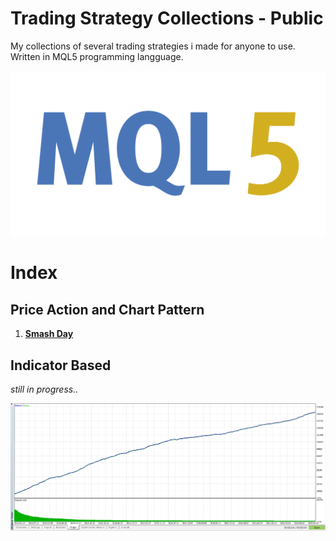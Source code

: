 # Trading Strategy Collections - Public
My collections of several trading strategies i made for anyone to use. Written in MQL5 programming langguage.

![](./mql5.png)

# Index
## Price Action and Chart Pattern
1. [__Smash Day__](https://github.com/handiko/TradingStrategy-Public/blob/main/Price%20Action%20and%20Chart%20Pattern/Smash%20Day/README.md)

## Indicator Based

_still in progress.._

![](./SimpleScalper_equity.png)
